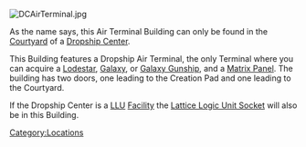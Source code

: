 ![](DCAirTerminal.jpg "DCAirTerminal.jpg")

As the name says, this Air Terminal Building can only be found in the
[Courtyard](Courtyard "wikilink") of a [Dropship
Center](Dropship_Center "wikilink").

This Building features a Dropship Air Terminal, the only Terminal where
you can acquire a [Lodestar](Lodestar "wikilink"),
[Galaxy](Galaxy "wikilink"), or [Galaxy
Gunship](Galaxy_Gunship "wikilink"), and a [Matrix
Panel](Matrix_Panel "wikilink"). The building has two doors, one leading
to the Creation Pad and one leading to the Courtyard.

If the Dropship Center is a [LLU](LLU "wikilink")
[Facility](Facility "wikilink") the [Lattice Logic Unit
Socket](Lattice_Logic_Unit_Socket "wikilink") will also be in this
Building.

[Category:Locations](Category:Locations "wikilink")